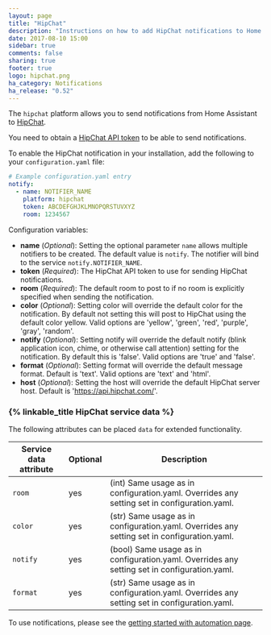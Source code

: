 ```yaml
---
layout: page
title: "HipChat"
description: "Instructions on how to add HipChat notifications to Home Assistant."
date: 2017-08-10 15:00
sidebar: true
comments: false
sharing: true
footer: true
logo: hipchat.png
ha_category: Notifications
ha_release: "0.52"
---
```



The `hipchat` platform allows you to send notifications from Home Assistant to [HipChat](https://hipchat.com/).

You need to obtain a [HipChat API token](https://developer.atlassian.com/hipchat/guide/hipchat-rest-api/api-access-tokens#APIaccesstokens-Usergeneratedtokens) to be able to send notifications.

To enable the HipChat notification in your installation, add the following to your `configuration.yaml` file:

```yaml
# Example configuration.yaml entry
notify:
  - name: NOTIFIER_NAME
    platform: hipchat
    token: ABCDEFGHJKLMNOPQRSTUVXYZ
    room: 1234567
```

Configuration variables:

- **name** (*Optional*): Setting the optional parameter `name` allows multiple notifiers to be created. The default value is `notify`. The notifier will bind to the service `notify.NOTIFIER_NAME`.
- **token** (*Required*): The HipChat API token to use for sending HipChat notifications.
- **room** (*Required*): The default room to post to if no room is explicitly specified when sending the notification.
- **color** (*Optional*): Setting color will override the default color for the notification. By default not setting this will post to HipChat using the default color yellow. Valid options are 'yellow', 'green', 'red', 'purple', 'gray', 'random'.
- **notify** (*Optional*): Setting notify will override the default notify (blink application icon, chime, or otherwise call attention) setting for the notification. By default this is 'false'. Valid options are 'true' and 'false'.
- **format** (*Optional*): Setting format will override the default message format. Default is 'text'. Valid options are 'text' and 'html'.
- **host** (*Optional*): Setting the host will override the default HipChat server host. Default is 'https://api.hipchat.com/'.

### {% linkable_title HipChat service data %}

The following attributes can be placed `data` for extended functionality.

| Service data attribute | Optional | Description |
| ---------------------- | -------- | ----------- |
| `room`                 |      yes | (int) Same usage as in configuration.yaml. Overrides any setting set in configuration.yaml.
| `color`                |      yes | (str) Same usage as in configuration.yaml. Overrides any setting set in configuration.yaml.
| `notify`                  |      yes | (bool) Same usage as in configuration.yaml. Overrides any setting set in configuration.yaml.
| `format`             |      yes | (str) Same usage as in configuration.yaml. Overrides any setting set in configuration.yaml.

To use notifications, please see the [getting started with automation page](/getting-started/automation/).

